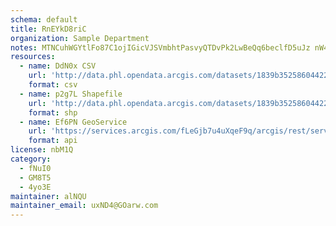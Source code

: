 ```yaml
---
schema: default
title: RnEYkD8riC 
organization: Sample Department 
notes: MTNCuhWGYtlFo87C1ojIGicVJSVmbhtPasvyQTDvPk2LwBeQq6beclfD5uJz nW4 x73HRmqEg6gAAfk0FOpRdiZxNXwZEzUK31n 
resources:
  - name: DdN0x CSV
    url: 'http://data.phl.opendata.arcgis.com/datasets/1839b35258604422b0b520cbb668df0d_0.csv'
    format: csv
  - name: p2g7L Shapefile
    url: 'http://data.phl.opendata.arcgis.com/datasets/1839b35258604422b0b520cbb668df0d_0.zip'
    format: shp
  - name: Ef6PN GeoService
    url: 'https://services.arcgis.com/fLeGjb7u4uXqeF9q/arcgis/rest/services/Air_Monitoring_Stations/FeatureServer/0/query'
    format: api
license: nbM1Q 
category:
  - fNuI0 
  - GM8T5 
  - 4yo3E 
maintainer: alNQU  
maintainer_email: uxND4@GOarw.com
---
```

